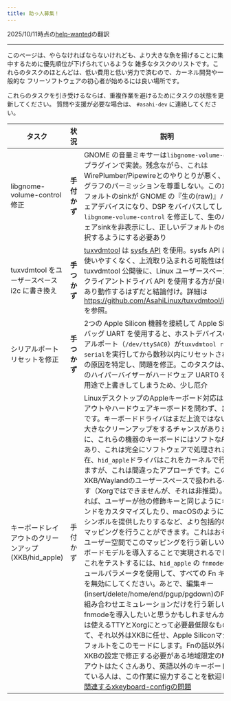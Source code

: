 ```yaml
---
title: 助っ人募集！
---
```


2025/10/11時点の[help-wanted](https://github.com/AsahiLinux/docs/blob/main/docs/project/help-wanted.md)の翻訳

---
このページは、やらなければならないけれども、より大きな魚を揚げることに集中するために優先順位が下げられているような
雑多なタスクのリストです。これらのタスクのほとんどは、低い費用と低い労力で済むので、カーネル開発や一般的な
フリーソフトウェアの初心者が始めるには良い場所です。

これらのタスクを引き受けるならば、重複作業を避けるためにタスクの状態を更新してください。
質問や支援が必要な場合は、 `#asahi-dev` に連絡してください。

| タスク | 状況 | 説明 | 連絡先 |
| ---- | ------ | ----------- | ------- |
| libgnome-volume-control 修正 | **手付かず** | GNOME の音量ミキサーは`libgnome-volume-control`プラグインで実装。残念ながら、これはWirePlumber/Pipewireとのやりとりが悪く、ノードグラフのパーミッションを尊重しない。このため、デフォルトのsinkが GNOME の『生の(raw)』ハードウェアデバイスになり、DSP をバイパスしてしまう。`libgnome-volume-control` を修正して、生のハードウェアsinkを非表示にし、正しいデフォルトのsinkを選択するようにする必要あり | chadmed氏 |
| tuxvdmtool をユーザースペース i2c に書き換え | **手つかず** | [tuxvdmtool](https://github.com/AsahiLinux/tuxvdmtool) は [sysfs API](https://github.com/AsahiLinux/linux/commit/786523ac62f0aeec37bf9c6b991e8bf2fadc590d) を使用。sysfs API はあまり使いやすくなく、上流取り込まれる可能性は低い。tuxvdmtool 公開後に、Linux ユーザースペース I2C クライアントドライバ API を使用する方が良い選択であり動作するはずだと結論付け。詳細は https://github.com/AsahiLinux/tuxvdmtool/issues/1 を参照。| janne |
| シリアルポートリセットを修正 | **手つかず** | 2つの Apple Silicon 機器を接続して Apple Silicon デバッグ UART を使用すると、ホストデバイスのシリアルポート（`/dev/ttySAC0`）が`tuxvdmtool reboot serial`を実行してから数秒以内にリセットされる。この原因を特定し、問題を修正。このタスクは、 m1n1 のハイパーバイザーがハードウェア UART0 を自身の用途で上書きしてしまうため、少し厄介 | janne |
| キーボードレイアウトのクリーンアップ (XKB/hid_apple) | 手付かず | LinuxデスクトップのAppleキーボード対応は、レイアウトやハードウェアキーボードを問わず、まちまちです。キーボードドライバはまだ上流ではないので、 大きなクリーンアップをするチャンスがあります。特に、これらの機器のキーボードにはソフトな*Fn*キーがあり、これは完全にソフトウェアで処理されます。現在、`hid_apple`ドライバはこれをカーネルで行っていますが、これは間違ったアプローチです。このキーはXKB/Waylandのユーザースペースで扱われるべきです（Xorgではできませんが、それは非推奨）。そうすれば、ユーザーが他の修飾キーと同じようにキーバインドをカスタマイズしたり、macOSのように特別なシンボルを提供したりするなど、より包括的なFnキーマッピングを行うことができます。これはおそらく、ユーザー空間でこのマッピングを行う新しいXKBキーボードモデルを導入することで実現されるでしょう。これをテストするには、`hid_apple` の `fnmode=0` モジュールパラメータを使用して、すべての Fn キー処理を無効にしてください。あとで、編集キー(insert/delete/home/end/pgup/pgdown)のFnキーの組み合わせエミュレーションだけを行う新しいfnmodeを導入したいと思うかもしれませんが、これは使えるTTYとXorgにとって必要最低限なものであって、それ以外はXKBに任せ、Apple Siliconマシンのデフォルトをこのモードにします。Fnの話以外にも、XKBの設定で修正する必要がある地域限定のMacレイアウトはたくさんあり、英語以外のキーボードを持っている人は、この作業に協力することを歓迎します。[関連するxkeyboard-configの問題](https://gitlab.freedesktop.org/xkeyboard-config/xkeyboard-config/-/issues/379) | janne |
